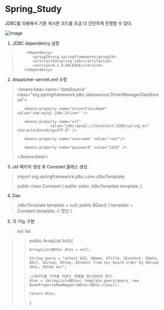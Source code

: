 # Spring_Study
JDBC를 이용해서 기존 게시판 코드를 조금 더 간단하게 진행할 수 있다.

![image](https://user-images.githubusercontent.com/31613683/37639758-fb41a692-2c55-11e8-90ff-d6f2bdefd7ae.png)

1. JDBC dependency 설정
>         <dependency>
>            <groupId>org.springframework</groupId>
>            <artifactId>spring-jdbc</artifactId>
>            <version>4.1.4.RELEASE</version>
>        </dependency>


2. dispatcher-servlet.xml 수정

>
> <beans:bean name="dataSource" class="org.springframework.jdbc.datasource.DriverManagerDataSource">
>
>        <beans:property name="driverClassName" value="com.mysql.jdbc.Driver" />
>
>        <beans:property name="url" 
>                    value="jdbc:mysql://localhost:3306/spring_ex?characterEncoding=UTF-8" />
>
>        <beans:property name="username" value="root"/>
>
>        <beans:property name="password" value="1234" />
> </beans:bean>
>
    
    
3. util 패키지 생성 후 Constant 클래스 생성

>import org.springframework.jdbc.core.JdbcTemplate;
>
>public class Constant {
>  public static JdbcTemplate template;
>}

4. Dao

> JdbcTemplate template = null;
>  public BDao() {
>        template = Constant.template; // 할당
>    }

5. 각 기능 구현
> ex) list

>>   public ArrayList<BDto> list(){
>>
>>     ArrayList<BDto> dtos = null;
>>
>>     String query = "select bId, bName, bTitle, bContent, bDate, bHit, bGroup, bStep, bIndent from mvc_board order by bGroup desc, bStep asc";
>>
>>     //데이터를 가져올 커맨드 객체를 명시하여야 한다.
>>     dtos = (ArrayList<BDto>) template.query(query, new BeanPropertyRowMapper<BDto>(BDto.class));
>>
>>     return dtos;
>>    }
